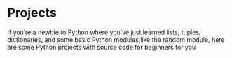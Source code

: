 # Projects
 If you’re a newbie to Python where you’ve just learned lists, tuples, dictionaries, and some basic Python modules like the random module, here are some Python projects with source code for beginners for you
